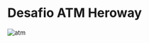 # Desafio ATM Heroway

![atm](https://user-images.githubusercontent.com/64391583/98584740-14de6700-22a5-11eb-9779-f40be46fc596.gif)

